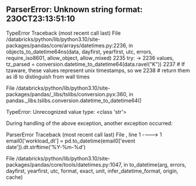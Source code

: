 ParserError: Unknown string format: 23OCT23:13:51:10
---------------------------------------------------------------------------
TypeError                                 Traceback (most recent call last)
File /databricks/python/lib/python3.10/site-packages/pandas/core/arrays/datetimes.py:2236, in objects_to_datetime64ns(data, dayfirst, yearfirst, utc, errors, require_iso8601, allow_object, allow_mixed)
   2235 try:
-> 2236     values, tz_parsed = conversion.datetime_to_datetime64(data.ravel("K"))
   2237     # If tzaware, these values represent unix timestamps, so we
   2238     #  return them as i8 to distinguish from wall times

File /databricks/python/lib/python3.10/site-packages/pandas/_libs/tslibs/conversion.pyx:360, in pandas._libs.tslibs.conversion.datetime_to_datetime64()

TypeError: Unrecognized value type: <class 'str'>

During handling of the above exception, another exception occurred:

ParserError                               Traceback (most recent call last)
File <command-501241298318756>, line 1
----> 1 email0['workload_dt'] = pd.to_datetime(email0['event date']).dt.strftime('%Y-%m-%d')

File /databricks/python/lib/python3.10/site-packages/pandas/core/tools/datetimes.py:1047, in to_datetime(arg, errors, dayfirst, yearfirst, utc, format, exact, unit, infer_datetime_format, origin, cache)
